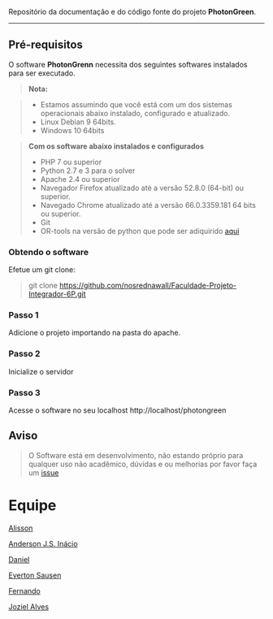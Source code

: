 Repositório da documentação e do código fonte do projeto **PhotonGreen**.

-------------
Pré-requisitos
-------------

O software **PhotonGrenn** necessita dos seguintes softwares instalados para ser executado.

> **Nota:**

> - Estamos assumindo que você está com um dos sistemas operacionais abaixo instalado, configurado e atualizado.
> - Linux Debian 9 64bits.
> - Windows 10 64bits

> **Com os software abaixo instalados e configurados**
> 
> - PHP 7 ou superior
> - Python 2.7 e 3 para o solver
> - Apache 2.4 ou superior 
> - Navegador Firefox atualizado até a versão 52.8.0 (64-bit) ou superior.
> - Navegado Chrome atualizado até a versão 66.0.3359.181 64 bits ou superior.
> - Git
>- OR-tools na versão de python que pode ser adiquirido [aqui](https://developers.google.com/optimization/install/python/)

### Obtendo o software
Efetue um git clone:
> git clone https://github.com/nosrednawall/Faculdade-Projeto-Integrador-6P.git

### Passo 1
Adicione o projeto importando na pasta do apache.

### Passo 2
Inicialize o servidor

### Passo 3
Acesse o software no seu localhost http://localhost/photongreen


## Aviso
> O Software está em desenvolvimento, não estando próprio para qualquer uso não acadêmico, dúvidas e ou melhorias por favor faça um [issue](https://github.com/nosrednawall/Faculdade-Projeto-Integrador-6P/issues)
>

# Equipe

[Alisson](https://github.com/alibueno)

[Anderson J.S. Inácio](https://github.com/nosrednawall)

[Daniel](https://github.com/souzamaxi)

[Everton Sausen](https://github.com/EvertonSausen)

[Fernando](https://github.com/FernandoAndreLima)

[Joziel Alves](https://github.com/jozielalves)









